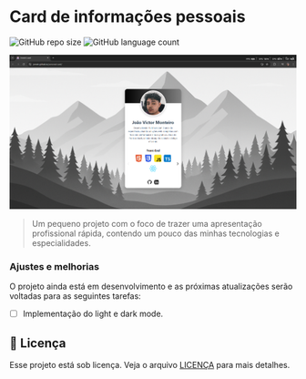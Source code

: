 # Card de informações pessoais

![GitHub repo size](https://img.shields.io/github/repo-size/jvmntr/personal-card?style=for-the-badge)
![GitHub language count](https://img.shields.io/github/languages/count/jvmntr/personal-card?style=for-the-badge)

<img src="./src/assets/images/printscreen_project.jpg" alt="Imagem do projeto">

> Um pequeno projeto com o foco de trazer uma apresentação profissional rápida, contendo um pouco das minhas tecnologias e especialidades.

### Ajustes e melhorias

O projeto ainda está em desenvolvimento e as próximas atualizações serão voltadas para as seguintes tarefas:

- [ ] Implementação do light e dark mode.

## 📝 Licença

Esse projeto está sob licença. Veja o arquivo [LICENÇA](LICENSE.md) para mais detalhes.

